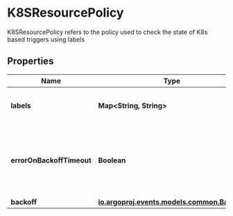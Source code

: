 

# K8SResourcePolicy

K8SResourcePolicy refers to the policy used to check the state of K8s based triggers using labels
## Properties

Name | Type | Description | Notes
------------ | ------------- | ------------- | -------------
**labels** | **Map&lt;String, String&gt;** | Labels required to identify whether a resource is in success state |  [optional]
**errorOnBackoffTimeout** | **Boolean** | ErrorOnBackoffTimeout determines whether sensor should transition to error state if the trigger policy is unable to determine the state of the resource | 
**backoff** | [**io.argoproj.events.models.common.Backoff**](io.argoproj.events.models.common.Backoff.md) |  | 



